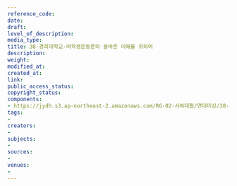 ```yaml
---
reference_code: 
date: 
draft: 
level_of_description: 
media_type: 
title: 38-경희대학교-여학생운동론의 올바른 이해를 위하여
description: 
weight: 
modified_at: 
created_at: 
link: 
public_access_status: 
copyright_status: 
components:
- https://jydh.s3.ap-northeast-2.amazonaws.com/RG-02-서여대협/연대미상/38-경희대학교-여학생운동론의+올바른+이해를+위하여.pdf
tags:
- 
creators:
- 
subjects:
- 
sources:
- 
venues:
- 
---
```

